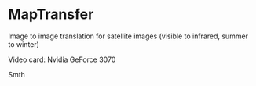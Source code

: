 # MapTransfer
Image to image translation for satellite images (visible to infrared, summer to winter)

Video card: Nvidia GeForce 3070

Smth